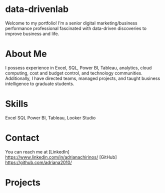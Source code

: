 # data-drivenlab
Welcome to my portfolio! I’m a senior digital marketing/business performance professional fascinated with data-driven discoveries to improve business and life.

# About Me
I possess experience in Excel, SQL, Power BI, Tableau, analytics, cloud computing, cost and budget control, and technology communities. Additionally, I have directed teams, managed projects, and taught business intelligence to graduate students.

# Skills
Excel
SQL
Power BI, Tableau, Looker Studio

# Contact
You can reach me at [LinkedIn] https://www.linkedin.com/in/adrianachirinos/ [GitHub] https://github.com/adriana2010/

# Projects

